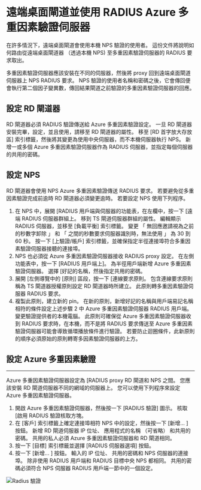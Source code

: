 <properties 
    pageTitle="遠端桌面閘道並使用 RADIUS Azure 多重因素驗證伺服器"
    description="這是 Azure 多重因素驗證] 頁面，能夠協助您部署遠端桌面 (RD) 閘道和 Azure 多重因素驗證伺服器使用 RADIUS。"
    services="multi-factor-authentication"
    documentationCenter=""
    authors="kgremban"
    manager="femila"
    editor="curtand"/>

<tags
    ms.service="multi-factor-authentication"
    ms.workload="identity"
    ms.tgt_pltfrm="na"
    ms.devlang="na"
    ms.topic="get-started-article"
    ms.date="08/15/2016"
    ms.author="kgremban"/>

# <a name="remote-desktop-gateway-and-azure-multi-factor-authentication-server-using-radius"></a>遠端桌面閘道並使用 RADIUS Azure 多重因素驗證伺服器

在許多情況下，遠端桌面閘道會使用本機 NPS 驗證的使用者。 這份文件將說明如何路由從遠端桌面閘道器 （透過本機 NPS) 至多重因素驗證伺服器的 RADIUS 要求取出。

多重因素驗證伺服器應該安裝在不同的伺服器，然後將 proxy 回到遠端桌面閘道伺服器上 NPS RADIUS 要求。 NPS 驗證的使用者名稱和密碼之後，它會傳回便會執行第二個因子變異數，傳回結果閘道之前驗證的多重因素驗證伺服器的回應。





## <a name="configure-the-rd-gateway"></a>設定 RD 閘道器

RD 閘道器必須 RADIUS 驗證傳送給 Azure 多重因素驗證設定。 一旦 RD 閘道器安裝完畢，設定，並且使用，請移至 RD 閘道器的屬性。 移至 [RD 首字放大存放區] 索引標籤，然後將其變更為使用中央伺服器，而不本機伺服器執行 NPS。 新增一或多個 Azure 多重因素驗證伺服器作為 RADIUS 伺服器，並指定每個伺服器的共用的密碼。





## <a name="configure-nps"></a>設定 NPS

RD 閘道器會使用 NPS Azure 多重因素驗證傳送 RADIUS 要求。 若要避免從多重因素驗證完成前逾時 RD 閘道器必須變更逾時。 若要設定 NPS 使用下列程序。

1. 在 NPS 中，展開 [RADIUS 用戶端與伺服器的功能表，在左欄中，按一下 [遠端 RADIUS 伺服器群組上。 移到 TS 閘道伺服器群組的屬性。 編輯顯示 RADIUS 伺服器，並移至 [負載平衡] 索引標籤。 變更 「 無回應邀請視為之前的秒數字卸除 」 和 「 之間的秒數要求伺服器識別時，無法使用 」 為 30 到 60 秒。 按一下 [上驗證/帳戶] 索引標籤，並確保指定半徑連接埠符合多重因素驗證伺服器接聽的連接埠。
2. NPS 也必須從 Azure 多重因素驗證伺服器接收 RADIUS proxy 設定。 在左側功能表中，按一下 [RADIUS 用戶端上]。 為半徑用戶端新增 Azure 多重因素驗證伺服器。 選擇 [好記的名稱，然後指定共用的密碼。
3. 展開 [左側導覽中的 [原則] 區段，按一下 [連線要求原則。 包含連線要求原則稱為 TS 閘道器授權原則設定 RD 閘道器時所建立。 此原則轉多重因素驗證伺服器 RADIUS 要求。
4. 複製此原則，建立新的 pin。 在新的原則，新增好記的名稱與用戶端易記名稱相符的條件設定上述步驟 2 中 Azure 多重因素驗證伺服器 RADIUS 用戶端。 變更驗證提供者的本機電腦。 此原則可確保從 Azure 多重因素驗證伺服器收到 RADIUS 要求時，在本機，而不是將 RADIUS 要求傳送至 Azure 多重因素驗證伺服器可能會導致循環播放條件進行驗證。 若要防止迴圈條件，此新原則的順序必須原始的原則轉寄多因素驗證伺服器的上方。

## <a name="configure-azure-multi-factor-authentication"></a>設定 Azure 多重因素驗證


--------------------------------------------------------------------------------



Azure 多重因素驗證伺服器設定為 [RADIUS proxy RD 閘道和 NPS 之間。  您應該安裝 RD 閘道伺服器不同的網域的伺服器上。 您可以使用下列程序來設定 Azure 多重因素驗證伺服器。

1. 開啟 Azure 多重因素驗證伺服器，然後按一下 [RADIUS 驗證] 圖示。 核取 [啟用 RADIUS 驗證核取方塊。
2. 在 [客戶] 索引標籤上確定連接埠相符 NPS 中的設定，然後按一下 [新增... ] 按鈕。 新增 RD 閘道伺服器 IP 位址、 應用程式的名稱 （可省略） 和共用的密碼。 共用的私人必須 Azure 多重因素驗證伺服器和 RD 閘道相同。
3. 按一下 [目標] 索引標籤並選擇 [RADIUS 伺服器選項] 按鈕。
4. 按一下 [新增... ] 按鈕。 輸入的 IP 位址、 共用的密碼和 NPS 伺服器的連接埠。 除非使用 RADIUS 用戶端和 RADIUS 目標中央 NPS 都相同。 共用的密碼必須符合 NPS 伺服器 RADIUS 用戶端一節中的一個設定。

![Radius 驗證](./media/multi-factor-authentication-get-started-server-rdg/radius.png)
